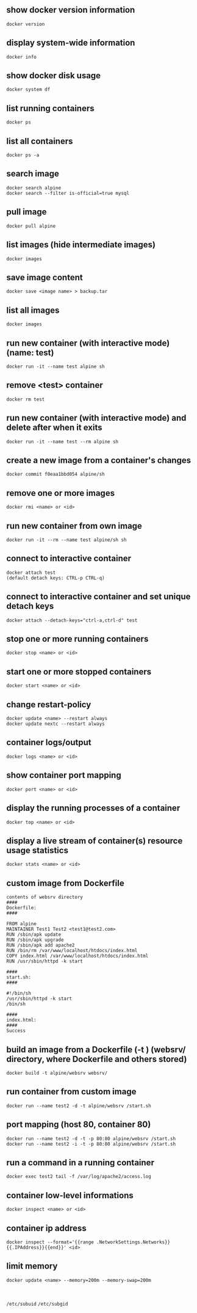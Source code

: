 
## show docker version information
`docker version`

## display system-wide information
`docker info`

## show docker disk usage
`docker system df`

## list running containers
`docker ps`

## list all containers
`docker ps -a`

## search image
`docker search alpine`  
`docker search --filter is-official=true mysql`

## pull image
`docker pull alpine`

## list images (hide intermediate images)
`docker images`

## save image content
`docker save <image name> > backup.tar`

## list all images
`docker images`

## run new container (with interactive mode) (name: test)
`docker run -it --name test alpine sh`

## remove \<test> container
`docker rm test`

## run new container (with interactive mode) and delete after when it exits
`docker run -it --name test --rm alpine sh`

## create a new image from a container's changes
`docker commit f0eaa1bbd054 alpine/sh`

## remove one or more images
`docker rmi <name> or <id>`

## run new container from own image
`docker run -it --rm --name test alpine/sh sh`

## connect to interactive container
`docker attach test`  
`(default detach keys: CTRL-p CTRL-q)`

## connect to interactive container and set unique detach keys
`docker attach --detach-keys="ctrl-a,ctrl-d" test`

## stop one or more running containers
`docker stop <name> or <id>`

## start one or more stopped containers
`docker start <name> or <id>`

## change restart-policy
`docker update <name> --restart always`  
`docker update nextc --restart always`

## container logs/output
`docker logs <name> or <id>`

## show container port mapping
`docker port <name> or <id>`

## display the running processes of a container
`docker top <name> or <id>`

## display a live stream of container(s) resource usage statistics
`docker stats <name> or <id>`

## custom image from Dockerfile

`contents of websrv directory`  
`####`  
`Dockerfile:`  
`####`  

`FROM alpine`  
`MAINTAINER Test1 Test2 <test1@test2.com>`  
`RUN /sbin/apk update`  
`RUN /sbin/apk upgrade`  
`RUN /sbin/apk add apache2`  
`RUN /bin/rm /var/www/localhost/htdocs/index.html`  
`COPY index.html /var/www/localhost/htdocs/index.html`  
`RUN /usr/sbin/httpd -k start`  

`####`  
`start.sh:`  
`####`  

`#!/bin/sh`  
`/usr/sbin/httpd -k start`  
`/bin/sh`  

`####`  
`index.html:`  
`####`  
`Success`  

## build an image from a Dockerfile (-t <tag>) (websrv/ directory, where Dockerfile and others stored)
`docker build -t alpine/websrv websrv/`

## run container from custom image
`docker run --name test2 -d -t alpine/websrv /start.sh`

## port mapping (host 80, container 80)
`docker run --name test2 -d -t -p 80:80 alpine/websrv /start.sh`  
`docker run --name test2 -i -t -p 80:80 alpine/websrv /start.sh`

## run a command in a running container
`docker exec test2 tail -f /var/log/apache2/access.log`

## container low-level informations
`docker inspect <name> or <id>`

## container ip address
`docker inspect --format='{{range .NetworkSettings.Networks}}{{.IPAddress}}{{end}}' <id>`

## limit memory 
`docker update <name> --memory=200m --memory-swap=200m`
  
` `
` `
  
`/etc/subuid`
`/etc/subgid`

